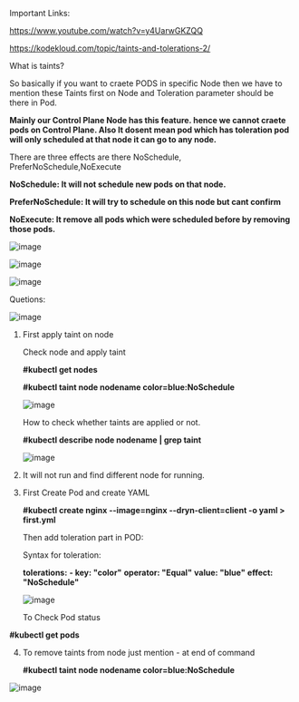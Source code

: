 Important Links:

https://www.youtube.com/watch?v=y4UarwGKZQQ

https://kodekloud.com/topic/taints-and-tolerations-2/

What is taints?

So basically if you want to craete PODS in specific Node then we have to mention these Taints first on Node and Toleration parameter should be there in Pod.

**Mainly our Control Plane Node has this feature. hence we cannot craete pods on Control Plane. Also It dosent mean pod which has toleration pod will only scheduled at that node it can go to any node.**

There are three effects are there NoSchedule, PreferNoSchedule,NoExecute

**NoSchedule: It will not schedule new pods on that node.**

**PreferNoSchedule: It will try to schedule on this node but cant confirm**

**NoExecute: It remove all pods which were scheduled before by removing those pods.**

![image](https://github.com/Khushang49/90DaysofKubernetes/assets/95266353/8a134052-f6a8-48eb-8213-b8c68ea15a44)


![image](https://github.com/Khushang49/90DaysofKubernetes/assets/95266353/fc539c32-6e4c-43f4-b15a-059efcaf91d8)


![image](https://github.com/Khushang49/90DaysofKubernetes/assets/95266353/2ab43be3-8dd7-48a6-93ae-6e9a8eb37bc2)


Quetions:

![image](https://github.com/Khushang49/90DaysofKubernetes/assets/95266353/4b49adcf-7ee7-46e2-b77b-2eeaf21efb2c)

1. First apply taint on node

   Check node and apply taint

   **#kubectl get nodes**

   **#kubectl taint node nodename color=blue:NoSchedule**

   ![image](https://github.com/Khushang49/90DaysofKubernetes/assets/95266353/b7e38f90-5af0-4214-b54e-65faa52afdbe)

   How to check whether taints are applied or not.

   **#kubectl describe node nodename | grep taint**

   ![image](https://github.com/Khushang49/90DaysofKubernetes/assets/95266353/25875a63-3f19-4428-866c-d72a0b16cdd7)

2. It will not run and find different node for running.

3. First Create Pod and create YAML

   **#kubectl create nginx --image=nginx --dryn-client=client -o yaml > first.yml**

   Then add toleration part in POD:

   Syntax for toleration:

   **tolerations:**
     **- key: "color"**
       **operator: "Equal"**
       **value: "blue"**
       **effect: "NoSchedule"**

   ![image](https://github.com/Khushang49/90DaysofKubernetes/assets/95266353/e4a93e18-be9a-448f-ad4d-b87e1edca700)

   To Check Pod status

  **#kubectl get pods**

4. To remove taints from node just mention - at end of command

   **#kubectl taint node nodename color=blue:NoSchedule**

![image](https://github.com/Khushang49/90DaysofKubernetes/assets/95266353/fe898fba-c764-4e5a-94fe-d03bdd214f22)

